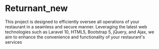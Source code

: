 # Returnant_new
 This project is designed to efficiently oversee all operations of your restaurant in a seamless and secure manner. Leveraging the latest web technologies such as Laravel 10, HTML5, Bootstrap 5, jQuery, and Ajax, we aim to enhance the convenience and functionality of your restaurant's services
